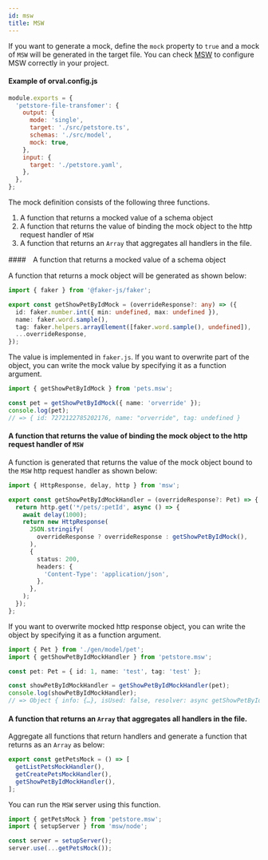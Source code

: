 ```yaml
---
id: msw
title: MSW
---
```


If you want to generate a mock, define the `mock` property to `true` and a mock of `MSW` will be generated in the target file. You can check <a href="https://mswjs.io/" target="_blank">MSW</a> to configure MSW correctly in your project.

#### Example of orval.config.js

```js
module.exports = {
  'petstore-file-transfomer': {
    output: {
      mode: 'single',
      target: './src/petstore.ts',
      schemas: './src/model',
      mock: true,
    },
    input: {
      target: './petstore.yaml',
    },
  },
};
```

The mock definition consists of the following three functions.

1. A function that returns a mocked value of a schema object
2. A function that returns the value of binding the mock object to the http request handler of `MSW`
3. A function that returns an `Array` that aggregates all handlers in the file.

####　A function that returns a mocked value of a schema object

A function that returns a mock object will be generated as shown below:

```typescript
import { faker } from '@faker-js/faker';

export const getShowPetByIdMock = (overrideResponse?: any) => ({
  id: faker.number.int({ min: undefined, max: undefined }),
  name: faker.word.sample(),
  tag: faker.helpers.arrayElement([faker.word.sample(), undefined]),
  ...overrideResponse,
});
```

The value is implemented in `faker.js`.
If you want to overwrite part of the object, you can write the mock value by specifying it as a function argument.

```typescript
import { getShowPetByIdMock } from 'pets.msw';

const pet = getShowPetByIdMock({ name: 'orverride' });
console.log(pet);
// => { id: 7272122785202176, ​name: "orverride", tag: undefined }
```

#### A function that returns the value of binding the mock object to the http request handler of `MSW`

A function is generated that returns the value of the mock object bound to the `MSW` http request handler as shown below:

```typescript
import { HttpResponse, delay, http } from 'msw';

export const getShowPetByIdMockHandler = (overrideResponse?: Pet) => {
  return http.get('*/pets/:petId', async () => {
    await delay(1000);
    return new HttpResponse(
      JSON.stringify(
        overrideResponse ? overrideResponse : getShowPetByIdMock(),
      ),
      {
        status: 200,
        headers: {
          'Content-Type': 'application/json',
        },
      },
    );
  });
};
```

If you want to overwrite mocked http response object, you can write the object by specifying it as a function argument.

```typescript
import { Pet } from './gen/model/pet';
import { getShowPetByIdMockHandler } from 'petstore.msw';

const pet: Pet = { id: 1, name: 'test', tag: 'test' };

const showPetByIdMockHandler = getShowPetByIdMockHandler(pet);
console.log(showPetByIdMockHandler);
// => Object { info: {…}, isUsed: false, resolver: async getShowPetByIdMockHandler(), resolverGenerator: undefined, resolverGeneratorResult: undefined, options: {} }
```

#### A function that returns an `Array` that aggregates all handlers in the file.

Aggregate all functions that return handlers and generate a function that returns as an `Array` as below:

```typescript
export const getPetsMock = () => [
  getListPetsMockHandler(),
  getCreatePetsMockHandler(),
  getShowPetByIdMockHandler(),
];
```

You can run the `MSW` server using this function.

```typescript
import { getPetsMock } from 'petstore.msw';
import { setupServer } from 'msw/node';

const server = setupServer();
server.use(...getPetsMock());
```

